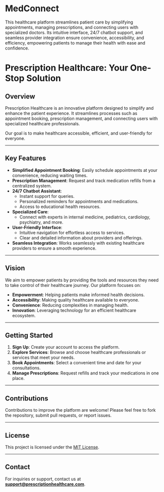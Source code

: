 # MedConnect
This healthcare platform streamlines patient care by simplifying appointments, managing prescriptions, and connecting users with specialized doctors. Its intuitive interface, 24/7 chatbot support, and seamless provider integration ensure convenience, accessibility, and efficiency, empowering patients to manage their health with ease and confidence.
# Prescription Healthcare: Your One-Stop Solution

## Overview
Prescription Healthcare is an innovative platform designed to simplify and enhance the patient experience. It streamlines processes such as appointment booking, prescription management, and connecting users with specialized healthcare professionals. 

Our goal is to make healthcare accessible, efficient, and user-friendly for everyone.

---

## Key Features
- **Simplified Appointment Booking**: Easily schedule appointments at your convenience, reducing waiting times.
- **Prescription Management**: Request and track medication refills from a centralized system.
- **24/7 Chatbot Assistant**:
  - Instant support for queries.
  - Personalized reminders for appointments and medications.
  - Access to educational health resources.
- **Specialized Care**:
  - Connect with experts in internal medicine, pediatrics, cardiology, psychiatry, and more.
- **User-Friendly Interface**:
  - Intuitive navigation for effortless access to services.
  - Clear and detailed information about providers and offerings.
- **Seamless Integration**: Works seamlessly with existing healthcare providers to ensure a smooth experience.

---

## Vision
We aim to empower patients by providing the tools and resources they need to take control of their healthcare journey. Our platform focuses on:
- **Empowerment**: Helping patients make informed health decisions.
- **Accessibility**: Making quality healthcare available to everyone.
- **Convenience**: Reducing complexities in managing health.
- **Innovation**: Leveraging technology for an efficient healthcare ecosystem.

---

## Getting Started
1. **Sign Up**: Create your account to access the platform.
2. **Explore Services**: Browse and choose healthcare professionals or services that meet your needs.
3. **Book Appointments**: Select a convenient time and date for your consultations.
4. **Manage Prescriptions**: Request refills and track your medications in one place.

---

## Contributions
Contributions to improve the platform are welcome! Please feel free to fork the repository, submit pull requests, or report issues.

---

## License
This project is licensed under the [MIT License](LICENSE).

---

## Contact
For inquiries or support, contact us at **support@prescriptionhealthcare.com**.
